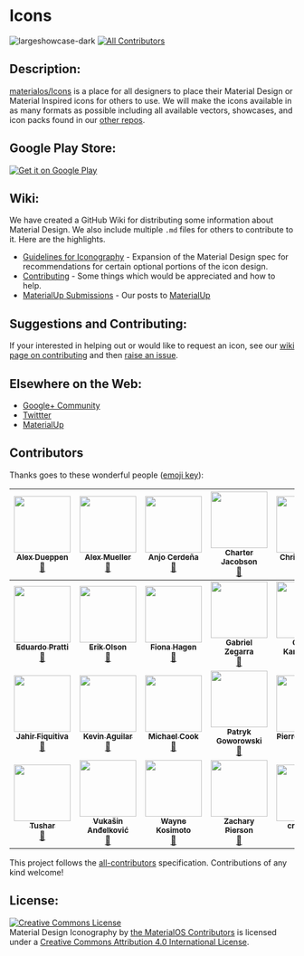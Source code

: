 # Icons
![largeshowcase-dark](https://cloud.githubusercontent.com/assets/5341898/9100839/4076791e-3b94-11e5-8dc3-f7e7f9f40549.png)
[![All Contributors](https://img.shields.io/badge/all_contributors-27-orange.svg?style=flat-square)](#contributors)

## Description:

[materialos/Icons](https://github.com/materialos/Icons) is a place for all designers to place their Material Design or Material Inspired icons for others to use. We will make the icons available in as many formats as possible including all available vectors, showcases, and icon packs found in our [other repos](https://github.com/materialos/).

## Google Play Store:
<a href="https://play.google.com/store/apps/details?id=org.materialos.icons">
  <img alt="Get it on Google Play"
       src="https://play.google.com/intl/en_us/badges/images/badge_new.png" />
</a>

## Wiki:

We have created a GitHub Wiki for distributing some information about Material Design. We also include multiple `.md` files for others to contribute to it. Here are the highlights.
* [Guidelines for Iconography](https://github.com/materialos/Icons/wiki/Guidelines) - Expansion of the Material Design spec for recommendations for certain optional portions of the icon design.
* [Contributing](https://github.com/materialos/Icons/wiki/Contributing) - Some things which would be appreciated and how to help.
* [MaterialUp Submissions](https://github.com/materialos/Icons/wiki/MaterialUp-Submissions) - Our posts to [MaterialUp](http://materialup.com)

## Suggestions and Contributing:

If your interested in helping out or would like to request an icon, see our [wiki page on contributing](https://github.com/materialos/Icons/wiki/Contributing) and then [raise an issue](https://github.com/materialos/Icons/issues/new).

## Elsewhere on the Web:
* [Google+ Community](http://goo.gl/yaGBvL)
* [Twittter](https://twitter.com/materialos)
* [MaterialUp](http://www.materialup.com/materialos)


## Contributors

Thanks goes to these wonderful people ([emoji key](https://github.com/kentcdodds/all-contributors#emoji-key)):

<!-- ALL-CONTRIBUTORS-LIST:START - Do not remove or modify this section -->
<!-- prettier-ignore -->
| [<img src="https://avatars3.githubusercontent.com/u/6982070?v=4" width="100px;"/><br /><sub><b>Alex Dueppen</b></sub>](https://adueppen.github.io)<br />[🎨](#design-adueppen "Design") | [<img src="https://avatars1.githubusercontent.com/u/9309968?v=4" width="100px;"/><br /><sub><b>Alex Mueller</b></sub>](https://github.com/ALMR-Designs)<br />[🎨](#design-ALMR-Designs "Design") | [<img src="https://avatars1.githubusercontent.com/u/15527344?v=4" width="100px;"/><br /><sub><b>Anjo Cerdeña</b></sub>](https://github.com/anjocerdena)<br />[🎨](#design-anjocerdena "Design") | [<img src="https://avatars3.githubusercontent.com/u/1340784?v=4" width="100px;"/><br /><sub><b>Charter Jacobson</b></sub>](http://katacarbix.xyz)<br />[🎨](#design-katacarbix "Design") | [<img src="https://avatars1.githubusercontent.com/u/11593352?v=4" width="100px;"/><br /><sub><b>Chris Bravata</b></sub>](http://chrisbravata.me)<br />[🎨](#design-ThatEpicChris "Design") | [<img src="https://avatars0.githubusercontent.com/u/9100169?v=4" width="100px;"/><br /><sub><b>Corbin Crutchley</b></sub>](https://github.com/crutchcorn)<br />[🎨](#design-crutchcorn "Design") [📖](https://github.com/materialos/Icons/commits?author=crutchcorn "Documentation") | [<img src="https://avatars2.githubusercontent.com/u/5341898?v=4" width="100px;"/><br /><sub><b>Daniel Hickman</b></sub>](https://www.danielhickman.com/)<br />[🎨](#design-danielhickman "Design") [📖](https://github.com/materialos/Icons/commits?author=danielhickman "Documentation") |
| :---: | :---: | :---: | :---: | :---: | :---: | :---: |
| [<img src="https://twitter.com/edpratti/profile_image?size=original" width="100px;"/><br /><sub><b>Eduardo Pratti</b></sub>](https://pratti.design/)<br />[🎨](#design "Design") | [<img src="https://avatars0.githubusercontent.com/u/12535799?v=4" width="100px;"/><br /><sub><b>Erik Olson</b></sub>](https://ecols33.github.io)<br />[🎨](#design-ecols33 "Design") | [<img src="https://avatars2.githubusercontent.com/u/22400585?v=4" width="100px;"/><br /><sub><b>Fiona Hagen</b></sub>](https://github.com/FionaHagen)<br />[📖](https://github.com/materialos/Icons/commits?author=FionaHagen "Documentation") | [<img src="https://twitter.com/gaigzeann/profile_image?size=original" width="100px;"/><br /><sub><b>Gabriel Zegarra</b></sub>](https://dribbble.com/gaigzean)<br />[🎨](#design "Design") | [<img src="https://avatars1.githubusercontent.com/u/1658870?v=4" width="100px;"/><br /><sub><b>Georgi Karavasilev</b></sub>](http://numixproject.org/)<br />[🎨](#design-me4oslav "Design") | [<img src="https://avatars1.githubusercontent.com/u/10391266?v=4" width="100px;"/><br /><sub><b>Germán Franco</b></sub>](https://germanfr.github.io)<br />[🎨](#design-germanfr "Design") | [<img src="https://avatars0.githubusercontent.com/u/23280125?v=4" width="100px;"/><br /><sub><b>Greg Ives</b></sub>](http://gregives.co.uk)<br />[🎨](#design-gregives "Design") |
| [<img src="https://avatars0.githubusercontent.com/u/10360816?v=4" width="100px;"/><br /><sub><b>Jahir Fiquitiva</b></sub>](https://www.jahirfiquitiva.me/)<br />[🎨](#design-jahirfiquitiva "Design") | [<img src="https://twitter.com/kevttob/profile_image?size=original" width="100px;"/><br /><sub><b>Kevin Aguilar</b></sub>](http://kevaguilar.com/)<br />[🎨](#design "Design") | [<img src="https://twitter.com/mcookie/profile_image?size=original" width="100px;"/><br /><sub><b>Michael Cook</b></sub>](https://cookicons.co/)<br />[🎨](#design "Design") | [<img src="https://twitter.com/PGoworowski/profile_image?size=original" width="100px;"/><br /><sub><b>Patryk Goworowski</b></sub>](https://pgoworowski.myportfolio.com/)<br />[🎨](#design "Design") | [<img src="https://avatars2.githubusercontent.com/u/10795683?v=4" width="100px;"/><br /><sub><b>Pierre Jacquier</b></sub>](http://pierrejacquier.com)<br />[🎨](#design-pierremtb "Design") | [<img src="https://avatars0.githubusercontent.com/u/13333919?v=4" width="100px;"/><br /><sub><b>Sajid Shaik</b></sub>](https://plus.google.com/u/0/+DroidAppsReviewer/posts)<br />[🎨](#design-Sajidshaik "Design") | [<img src="https://twitter.com/wellingtonicons/profile_image?size=original" width="100px;"/><br /><sub><b>Tom Wellington</b></sub>](https://tomwellington.design/)<br />[🎨](#design "Design") |
| [<img src="https://avatars3.githubusercontent.com/u/6755833?v=4" width="100px;"/><br /><sub><b>Tushar</b></sub>](https://play.google.com/store/apps/dev?id=6528852306650443248)<br />[🎨](#design-viztushar "Design") | [<img src="https://twitter.com/zavukodlak/profile_image?size=original" width="100px;"/><br /><sub><b>Vukašin Anđelković</b></sub>](https://twitter.com/zavukodlak)<br />[🎨](#design "Design") | [<img src="https://twitter.com/LAZARUS_0011000/profile_image?size=original" width="100px;"/><br /><sub><b>Wayne Kosimoto</b></sub>](https://twitter.com/LAZARUS_0011000)<br />[🎨](#design "Design") | [<img src="https://avatars0.githubusercontent.com/u/13626644?v=4" width="100px;"/><br /><sub><b>Zachary Pierson</b></sub>](http://zacpierson.com)<br />[🎨](#design-zangent "Design") | [<img src="https://avatars2.githubusercontent.com/u/12767417?v=4" width="100px;"/><br /><sub><b>createme</b></sub>](https://github.com/createme)<br />[🎨](#design-createme "Design") | [<img src="https://avatars2.githubusercontent.com/u/8641275?v=4" width="100px;"/><br /><sub><b>harry218</b></sub>](https://github.com/harry218)<br />[🎨](#design-harry218 "Design") |
<!-- ALL-CONTRIBUTORS-LIST:END -->

This project follows the [all-contributors](https://github.com/kentcdodds/all-contributors) specification. Contributions of any kind welcome!

<!-- TODO: add these guys
Riki Dev
Anas Khan
Naman Rastogi
Jireh Mark Morilla https://plus.google.com/106169552593075739372
Niko Pennanen https://plus.google.com/+NikoPennanen
Sky König https://plus.google.com/+SkyKonig
Rahul Arvind https://plus.google.com/113142940192773590319
Sean “Beasto” Miller https://plus.google.com/+SeanMillerBeasto
Labib Muhammad https://plus.google.com/+LabibMuhammad55
Porasjeet Singh https://plus.google.com/+PorasjeetSingh
And anyone else from https://github.com/materialos/Icons/wiki/Icon-Credits
 -->

## License:
<a rel="license" href="http://creativecommons.org/licenses/by/4.0/"><img alt="Creative Commons License" style="border-width:0" src="https://i.creativecommons.org/l/by/4.0/88x31.png" /></a><br /><span xmlns:dct="http://purl.org/dc/terms/" href="http://purl.org/dc/dcmitype/StillImage" property="dct:title" rel="dct:type">Material Design Iconography</span> by <a xmlns:cc="http://creativecommons.org/ns#" href="https://github.com/materialos/Icons#contributors" property="cc:attributionName" rel="cc:attributionURL">the MaterialOS Contributors</a> is licensed under a <a rel="license" href="http://creativecommons.org/licenses/by/4.0/">Creative Commons Attribution 4.0 International License</a>.
